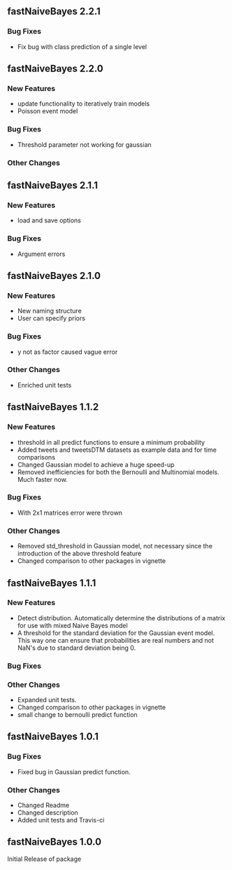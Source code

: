 ## fastNaiveBayes 2.2.1
### Bug Fixes
- Fix bug with class prediction of a single level

## fastNaiveBayes 2.2.0

### New Features
- update functionality to iteratively train models
- Poisson event model

### Bug Fixes
- Threshold parameter not working for gaussian

### Other Changes

## fastNaiveBayes 2.1.1

### New Features
- load and save options

### Bug Fixes
- Argument errors

## fastNaiveBayes 2.1.0

### New Features
- New naming structure
- User can specify priors

### Bug Fixes
- y not as factor caused vague error

### Other Changes
- Enriched unit tests

## fastNaiveBayes 1.1.2

### New Features
- threshold in all predict functions to ensure a minimum probability
- Added tweets and tweetsDTM datasets as example data and for time comparisons
- Changed Gaussian model to achieve a huge speed-up
- Removed inefficiencies for both the Bernoulli and Multinomial models. Much faster now.

### Bug Fixes
- With 2x1 matrices error were thrown

### Other Changes
- Removed std_threshold in Gaussian model, not necessary since the introduction of the above threshold feature
- Changed comparison to other packages in vignette

## fastNaiveBayes 1.1.1

### New Features
- Detect distribution. Automatically determine the distributions of a matrix for use with 
  mixed Naive Bayes model
- A threshold for the standard deviation for the Gaussian event model. This way one can ensure 
  that probabilities are real numbers and not NaN's due to standard deviation being 0.

### Bug Fixes

### Other Changes
- Expanded unit tests.
- Changed comparison to other packages in vignette
- small change to bernoulli predict function

## fastNaiveBayes 1.0.1

### Bug Fixes
- Fixed bug in Gaussian predict function.

### Other Changes
- Changed Readme
- Changed description
- Added unit tests and Travis-ci

## fastNaiveBayes 1.0.0

Initial Release of package
